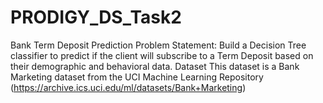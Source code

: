# PRODIGY_DS_Task2
Bank Term Deposit Prediction Problem Statement: Build a Decision Tree classifier to predict if the client will subscribe to a Term Deposit based on their demographic and behavioral data.  Dataset This dataset is a Bank Marketing dataset from the UCI Machine Learning Repository (https://archive.ics.uci.edu/ml/datasets/Bank+Marketing) 
